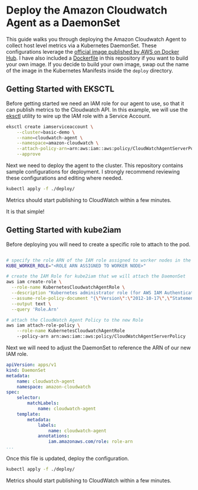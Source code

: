 # Deploy the Amazon Cloudwatch Agent as a DaemonSet

This guide walks you through deploying the Amazon Cloudwatch Agent to collect host level metrics via a Kubernetes DaemonSet. These configurations leverage the [official image published by AWS on Docker Hub](https://hub.docker.com/r/amazon/cloudwatch-agent). I have also included a [Dockerfile](./Dockerfile) in this repository if you want to build your own image. If you decide to build your own image, swap out the name of the image in the Kubernetes Manifests inside the `deploy` directory.

## Getting Started with EKSCTL

Before getting started we need an IAM role for our agent to use, so that it can publish metrics to the Cloudwatch API. In this example, we will use the [eksctl](https://eksctl.io/) utility to wire up the IAM role with a Service Account.

```bash
eksctl create iamserviceaccount \
    --cluster=basic-demo \
    --name=cloudwatch-agent \
    --namespace=amazon-cloudwatch \
    --attach-policy-arn=arn:aws:iam::aws:policy/CloudWatchAgentServerPolicy \
    --approve
```

Next we need to deploy the agent to the cluster. This repository contains sample configurations for deployment. I strongly recommend reviewing these configurations and editing where needed.

```bash
kubectl apply -f ./deploy/
```

Metrics should start publishing to CloudWatch within a few minutes.

It is that simple!

## Getting Started with kube2iam

Before deploying you will need to create a specific role to attach to the pod.

```bash

# specify the role ARN of the IAM role assigned to worker nodes in the cluster
KUBE_WORKER_ROLE="<ROLE ARN ASSIGNED TO WORKER NODE>"

# create the IAM Role for kube2iam that we will attach the DaemonSet
aws iam create-role \
  --role-name KubernetesCloudwatchAgentRole \
  --description "Kubernetes administrator role (for AWS IAM Authenticator for Kubernetes)." \
  --assume-role-policy-document "{\"Version\":\"2012-10-17\",\"Statement\":[{\"Sid\":\"\",\"Effect\":\"Allow\",\"Principal\":{\"Service\":\"ec2.amazonaws.com\"},\"Action\":\"sts:AssumeRole\"},{\"Sid\":\"\",\"Effect\":\"Allow\",\"Principal\":{\"AWS\":\"${KUBE_WORKER_ROLE}\"},\"Action\":\"sts:AssumeRole\"}]}" \
  --output text \
  --query 'Role.Arn'

# attach the CloudWatch Agent Policy to the new Role
aws iam attach-role-policy \
    --role-name KubernetesCloudwatchAgentRole
    --policy-arn arn:aws:iam::aws:policy/CloudWatchAgentServerPolicy

```

Next we will need to adjust the DaemonSet to reference the ARN of our new IAM role.

```yaml
apiVersion: apps/v1
kind: DaemonSet
metadata:
    name: cloudwatch-agent
    namespace: amazon-cloudwatch
spec:
    selector:
        matchLabels:
            name: cloudwatch-agent
    template:
        metadata:
            labels:
                name: cloudwatch-agent
            annotations:
                iam.amazonaws.com/role: role-arn
...
```

Once this file is updated, deploy the configuration.

```bash
kubectl apply -f ./deploy/
```

Metrics should start publishing to CloudWatch within a few minutes.
